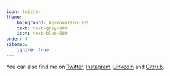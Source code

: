 ```yaml
---
icon: twitter
theme:
    background: bg-mountain-300
    text: text-gray-900
    icon: text-blue-500
order: 4
sitemap:
    ignore: true
---
```


You can also find me on [Twitter], [Instagram], [LinkedIn] and [GitHub].

[twitter]: https://twitter.com/mhaack
[instagram]: https://instagram.com/mhaack
[github]: https://github.com/mhaack
[linkedin]: https://de.linkedin.com/in/markushaack
